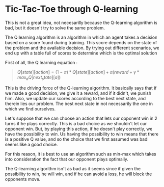 # Tic-Tac-Toe through Q-learning

This is not a great idea, not necesarilly because the Q-learning algorithm is bad, but it doesn't try to solve the same problem.

The Q learning algorithm is an algorithm in which an agent takes a decision based on a score found during training. This score depends on the state of the problem and the available decision. By trying out different scenarios, we end up with a table full of scores to determine which is the optimal solution

First of all, the Q learning equation :
> $Q[state][action] = (1 - \alpha) * Q[state][action] + \alpha(reward + \gamma * max_{a} Q[next_state][a])$

This is the driving force of the Q-learning algorithm. It basically says that if we made a good decision, we give it a reward, and if it didn't, we punish him. Also, we update our scores according to the best next state, and therein lies our problem. The best next state in not necessarily the one in which we find ourselves.

Let's suppose that we can choose an action that lets our opponent win in 2 turns if he plays correctly. This is a bad choice as we shouldn't let our opponent win. But, by playing this action, if he doesn't play correctly, we have the possibility to win. Us having the possibility to win means that there is a positive Q value, and so the choice that we first assumed was bad seems like a good choice.

For this reason, it is best to use an algorithm such as min-max which takes into consideration the fact that our opponent plays optimally.

The Q-learning algorithm isn't as bad as it seems since if given the possibility to win, he will win, and if he can avoid a loss, he will block the opponents move.
